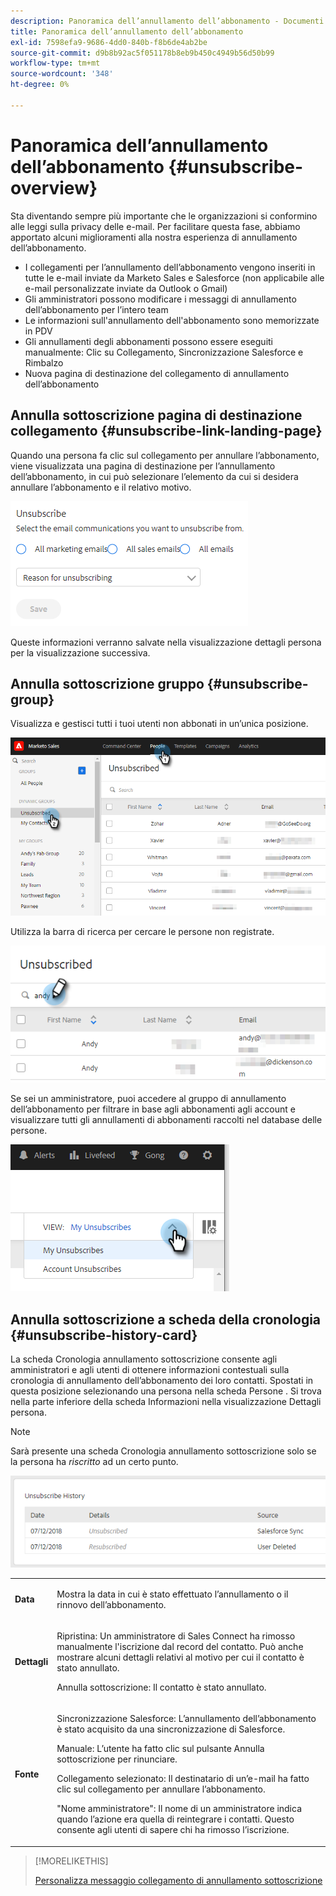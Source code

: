 ```yaml
---
description: Panoramica dell’annullamento dell’abbonamento - Documenti Marketo - Documentazione del prodotto
title: Panoramica dell’annullamento dell’abbonamento
exl-id: 7598efa9-9686-4dd0-840b-f8b6de4ab2be
source-git-commit: d9b8b92ac5f051178b8eb9b450c4949b56d50b99
workflow-type: tm+mt
source-wordcount: '348'
ht-degree: 0%

---
```


# Panoramica dell’annullamento dell’abbonamento {#unsubscribe-overview}

Sta diventando sempre più importante che le organizzazioni si conformino alle leggi sulla privacy delle e-mail. Per facilitare questa fase, abbiamo apportato alcuni miglioramenti alla nostra esperienza di annullamento dell’abbonamento.

* I collegamenti per l’annullamento dell’abbonamento vengono inseriti in tutte le e-mail inviate da Marketo Sales e Salesforce (non applicabile alle e-mail personalizzate inviate da Outlook o Gmail)
* Gli amministratori possono modificare i messaggi di annullamento dell’abbonamento per l’intero team
* Le informazioni sull&#39;annullamento dell&#39;abbonamento sono memorizzate in PDV
* Gli annullamenti degli abbonamenti possono essere eseguiti manualmente: Clic su Collegamento, Sincronizzazione Salesforce e Rimbalzo
* Nuova pagina di destinazione del collegamento di annullamento dell’abbonamento

## Annulla sottoscrizione pagina di destinazione collegamento {#unsubscribe-link-landing-page}

Quando una persona fa clic sul collegamento per annullare l’abbonamento, viene visualizzata una pagina di destinazione per l’annullamento dell’abbonamento, in cui può selezionare l’elemento da cui si desidera annullare l’abbonamento e il relativo motivo.

![](assets/unsubscribe-overview-1.png)

Queste informazioni verranno salvate nella visualizzazione dettagli persona per la visualizzazione successiva.

## Annulla sottoscrizione gruppo {#unsubscribe-group}

Visualizza e gestisci tutti i tuoi utenti non abbonati in un’unica posizione.

![](assets/unsubscribe-overview-2.png)

Utilizza la barra di ricerca per cercare le persone non registrate.

![](assets/unsubscribe-overview-3.png)

Se sei un amministratore, puoi accedere al gruppo di annullamento dell’abbonamento per filtrare in base agli abbonamenti agli account e visualizzare tutti gli annullamenti di abbonamenti raccolti nel database delle persone.

![](assets/unsubscribe-overview-4.png)

## Annulla sottoscrizione a scheda della cronologia {#unsubscribe-history-card}

La scheda Cronologia annullamento sottoscrizione consente agli amministratori e agli utenti di ottenere informazioni contestuali sulla cronologia di annullamento dell’abbonamento dei loro contatti. Spostati in questa posizione selezionando una persona nella scheda Persone . Si trova nella parte inferiore della scheda Informazioni nella visualizzazione Dettagli persona.

>[!NOTE]
>
>Sarà presente una scheda Cronologia annullamento sottoscrizione solo se la persona ha _riscritto_ ad un certo punto.

![](assets/unsubscribe-overview-5.png)

<table> 
 <colgroup> 
  <col> 
  <col> 
 </colgroup> 
 <tbody> 
  <tr> 
   <td><strong>Data</strong></td> 
   <td><p>Mostra la data in cui è stato effettuato l’annullamento o il rinnovo dell’abbonamento.</p></td> 
  </tr> 
  <tr> 
   <td><strong>Dettagli</strong></td> 
   <td><p>Ripristina: Un amministratore di Sales Connect ha rimosso manualmente l'iscrizione dal record del contatto. Può anche mostrare alcuni dettagli relativi al motivo per cui il contatto è stato annullato.</p><p>Annulla sottoscrizione: Il contatto è stato annullato.</p></td> 
  </tr> 
  <tr> 
   <td><strong>Fonte</strong></td> 
   <td><p>Sincronizzazione Salesforce: L’annullamento dell’abbonamento è stato acquisito da una sincronizzazione di Salesforce.</p><p>Manuale: L’utente ha fatto clic sul pulsante Annulla sottoscrizione per rinunciare.</p><p>Collegamento selezionato: Il destinatario di un’e-mail ha fatto clic sul collegamento per annullare l’abbonamento.</p><p>"Nome amministratore": Il nome di un amministratore indica quando l’azione era quella di reintegrare i contatti. Questo consente agli utenti di sapere chi ha rimosso l’iscrizione.</p></td> 
  </tr> 
 </tbody> 
</table>

>[!MORELIKETHIS]
>
>[Personalizza messaggio collegamento di annullamento sottoscrizione](/help/marketo/product-docs/marketo-sales-insight/actions/email/unsubscribes/customize-unsubscribe-link-message.md)
